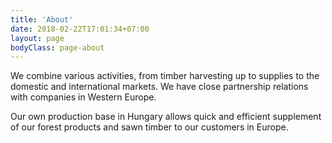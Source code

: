 ```yaml
---
title: 'About'
date: 2018-02-22T17:01:34+07:00
layout: page
bodyClass: page-about
---
```


We combine various activities, from timber harvesting up to supplies to the domestic and international markets. We have close partnership relations with companies in Western Europe.

Our own production base in Hungary allows quick and efficient supplement of our forest products and sawn timber to our customers in Europe.
